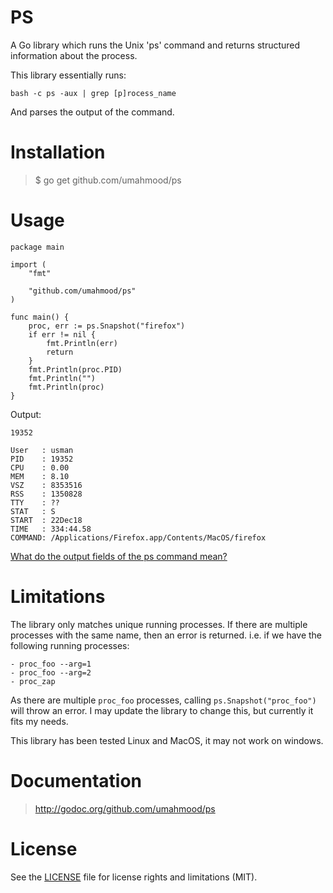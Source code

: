 # PS

A Go library which runs the Unix 'ps' command and returns structured information 
about the process.

This library essentially runs:

```
bash -c ps -aux | grep [p]rocess_name
```
And parses the output of the command.

# Installation

> $ go get github.com/umahmood/ps

# Usage

```
package main

import (
    "fmt"

    "github.com/umahmood/ps"
)

func main() {
    proc, err := ps.Snapshot("firefox")
    if err != nil {
        fmt.Println(err)
        return
    }
    fmt.Println(proc.PID)
    fmt.Println("")
    fmt.Println(proc)
}
```
Output:
```
19352

User   : usman
PID    : 19352
CPU    : 0.00
MEM    : 8.10
VSZ    : 8353516
RSS    : 1350828
TTY    : ??
STAT   : S
START  : 22Dec18
TIME   : 334:44.58
COMMAND: /Applications/Firefox.app/Contents/MacOS/firefox
```

[What do the output fields of the ps command mean?](https://kb.iu.edu/d/afnv)

# Limitations

The library only matches unique running processes. If there are multiple processes 
with the same name, then an error is returned. i.e. if we have the following 
running processes:

```
- proc_foo --arg=1
- proc_foo --arg=2
- proc_zap
```

As there are multiple `proc_foo` processes, calling `ps.Snapshot("proc_foo")` will 
throw an error. I may update the library to change this, but currently it fits 
my needs. 

This library has been tested Linux and MacOS, it may not work on windows. 

# Documentation

> http://godoc.org/github.com/umahmood/ps

# License

See the [LICENSE](LICENSE.md) file for license rights and limitations (MIT).
